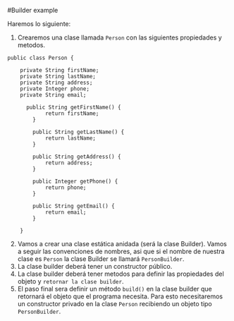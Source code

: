 #Builder example

Haremos lo siguiente:

1. Crearemos una clase llamada `Person` con las siguientes propiedades y metodos.
```
public class Person {

    private String firstName;
    private String lastName;
    private String address;
    private Integer phone;
    private String email;

      public String getFirstName() {
            return firstName;
        }

        public String getLastName() {
            return lastName;
        }

        public String getAddress() {
            return address;
        }

        public Integer getPhone() {
            return phone;
        }

        public String getEmail() {
            return email;
        }

    }
```


2. Vamos a crear una clase estática anidada (será la clase Builder). Vamos a seguir las convenciones de nombres, asi que si el nombre de nuestra clase es `Person` la clase Builder se llamará `PersonBuilder`.
3. La clase builder deberá tener un constructor público.
4. La clase builder deberá tener metodos para definir las propiedades del objeto y `retornar la clase builder`.
5. El paso final sera definir un método `build()` en la clase builder que retornará el objeto que el programa necesita. Para esto necesitaremos un constructor privado en la clase `Person` recibiendo un objeto tipo `PersonBuilder`.


